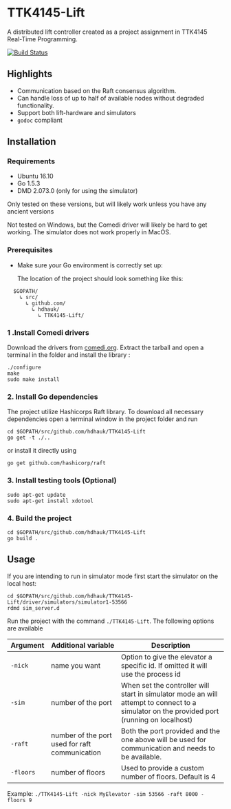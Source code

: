 
# TTK4145-Lift
A distributed lift controller created as a project assignment in TTK4145 Real-Time Programming.

[![Build Status](https://travis-ci.com/hdhauk/TTK4145-Lift.svg?token=y9hAjhVWRxqextVgHFNt&branch=master)](https://travis-ci.com/hdhauk/TTK4145-Lift)

## Highlights
 - Communication based on the Raft consensus algorithm.
 - Can handle loss of up to half of available nodes without degraded functionality.
 - Support both lift-hardware and simulators
 - `godoc` compliant

## Installation

### Requirements
* Ubuntu 16.10
* Go 1.5.3
* DMD 2.073.0 (only for using the simulator)

Only tested on these versions, but will likely work unless you have any ancient versions

Not tested on Windows, but the Comedi driver will likely be hard to get working.
The simulator does not work properly in MacOS.

### Prerequisites
* Make sure your Go environment is correctly set up:

  The location of the project should look something like this:
~~~~
  $GOPATH/
    ↳ src/
      ↳ github.com/
        ↳ hdhauk/
          ↳ TTK4145-Lift/
~~~~

### 1 .Install Comedi drivers
Download the drivers from [comedi.org](http://www.comedi.org/download/comedilib-0.10.2.tar.gz).
Extract the tarball and open a terminal in the folder and install the library :
~~~~
./configure
make
sudo make install
~~~~

### 2. Install Go dependencies
The project utilize Hashicorps Raft library.
To download all necessary dependencies open a terminal window in the project folder and run
~~~~
cd $GOPATH/src/github.com/hdhauk/TTK4145-Lift
go get -t ./..
~~~~
or install it directly using
~~~~
go get github.com/hashicorp/raft
~~~~


### 3. Install testing tools (Optional)
~~~~
sudo apt-get update
sudo apt-get install xdotool
~~~~

### 4. Build the project
~~~~
cd $GOPATH/src/github.com/hdhauk/TTK4145-Lift
go build .
~~~~

## Usage

If you are intending to run in simulator mode first start the simulator on the local host:
~~~~
cd $GOPATH/src/github.com/hdhauk/TTK4145-Lift/driver/simulators/simulator1-53566
rdmd sim_server.d
~~~~

Run the project with the command `./TTK4145-Lift`.
The following options are available

|Argument  |Additional variable    | Description|
|------|------------|------------|
|`-nick` | name you want | Option to give the elevator a specific id. If omitted it will use the process id|
|`-sim` | number of the port | When set the controller will start in simulator mode an will attempt to connect to a simulator on the provided port (running on localhost) |
|`-raft`|number of the port used for raft communication| Both the port provided and the one above will be used for communication and needs to be available.|
|`-floors`|number of floors| Used to provide a custom number of floors. Default is 4|


Example: `./TTK4145-Lift -nick MyElevator -sim 53566 -raft 8000 - floors 9`
